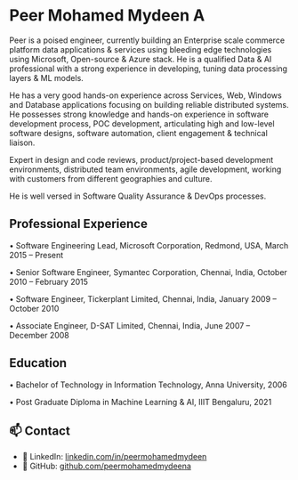 # Peer Mohamed Mydeen A

Peer is a poised engineer, currently building an Enterprise scale commerce platform data applications & services using bleeding edge technologies using Microsoft, Open-source & Azure stack. He is a qualified Data & AI professional with a strong experience in developing, tuning data processing layers & ML models.

He has a very good hands-on experience across Services, Web, Windows and Database applications focusing on building reliable distributed systems. He possesses strong knowledge and hands-on experience in software development process, POC development, articulating high and low-level software designs, software automation, client engagement & technical liaison.

Expert in design and code reviews, product/project-based development environments, distributed team environments, agile development, working with customers from different geographies and culture.

He is well versed in Software Quality Assurance & DevOps processes.

## Professional Experience 
 
• Software Engineering Lead, Microsoft Corporation, Redmond, USA, March 2015 – Present 
 
• Senior Software Engineer, Symantec Corporation, Chennai, India, October 2010 – February 2015 
 
• Software Engineer, Tickerplant Limited, Chennai, India, January 2009 – October 2010 
 
• Associate Engineer, D-SAT Limited, Chennai, India, June 2007 – December 2008 

## Education 

• Bachelor of Technology in Information Technology, Anna University, 2006 

• Post Graduate Diploma in Machine Learning & AI, IIIT Bengaluru, 2021

## 📫 Contact

- 💼 LinkedIn: [linkedin.com/in/peermohamedmydeen](https://www.linkedin.com/in/peermohamedmydeen/)  
- 🐙 GitHub: [github.com/peermohamedmydeena](https://github.com/peermohamedmydeena)
